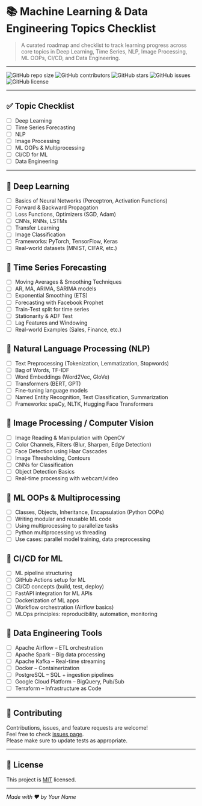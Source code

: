 # 📚 Machine Learning & Data Engineering Topics Checklist

> A curated roadmap and checklist to track learning progress across core topics in Deep Learning, Time Series, NLP, Image Processing, ML OOPs, CI/CD, and Data Engineering.

---

![GitHub repo size](https://img.shields.io/github/repo-size/yourusername/yourrepo) 
![GitHub contributors](https://img.shields.io/github/contributors/yourusername/yourrepo) 
![GitHub stars](https://img.shields.io/github/stars/yourusername/yourrepo?style=social)
![GitHub issues](https://img.shields.io/github/issues/yourusername/yourrepo) 
![GitHub license](https://img.shields.io/github/license/yourusername/yourrepo)

---

## ✅ Topic Checklist

- [ ] Deep Learning  
- [ ] Time Series Forecasting  
- [ ] NLP  
- [ ] Image Processing  
- [ ] ML OOPs & Multiprocessing  
- [ ] CI/CD for ML  
- [ ] Data Engineering  

---

## 🔽 Deep Learning
- [ ] Basics of Neural Networks (Perceptron, Activation Functions)  
- [ ] Forward & Backward Propagation  
- [ ] Loss Functions, Optimizers (SGD, Adam)  
- [ ] CNNs, RNNs, LSTMs  
- [ ] Transfer Learning  
- [ ] Image Classification  
- [ ] Frameworks: PyTorch, TensorFlow, Keras  
- [ ] Real-world datasets (MNIST, CIFAR, etc.)  

## 🔽 Time Series Forecasting
- [ ] Moving Averages & Smoothing Techniques  
- [ ] AR, MA, ARIMA, SARIMA models  
- [ ] Exponential Smoothing (ETS)  
- [ ] Forecasting with Facebook Prophet  
- [ ] Train-Test split for time series  
- [ ] Stationarity & ADF Test  
- [ ] Lag Features and Windowing  
- [ ] Real-world Examples (Sales, Finance, etc.)  

## 🔽 Natural Language Processing (NLP)
- [ ] Text Preprocessing (Tokenization, Lemmatization, Stopwords)  
- [ ] Bag of Words, TF-IDF  
- [ ] Word Embeddings (Word2Vec, GloVe)  
- [ ] Transformers (BERT, GPT)  
- [ ] Fine-tuning language models  
- [ ] Named Entity Recognition, Text Classification, Summarization  
- [ ] Frameworks: spaCy, NLTK, Hugging Face Transformers  

## 🔽 Image Processing / Computer Vision
- [ ] Image Reading & Manipulation with OpenCV  
- [ ] Color Channels, Filters (Blur, Sharpen, Edge Detection)  
- [ ] Face Detection using Haar Cascades  
- [ ] Image Thresholding, Contours  
- [ ] CNNs for Classification  
- [ ] Object Detection Basics  
- [ ] Real-time processing with webcam/video  

## 🔽 ML OOPs & Multiprocessing
- [ ] Classes, Objects, Inheritance, Encapsulation (Python OOPs)  
- [ ] Writing modular and reusable ML code  
- [ ] Using multiprocessing to parallelize tasks  
- [ ] Python multiprocessing vs threading  
- [ ] Use cases: parallel model training, data preprocessing  

## 🔽 CI/CD for ML
- [ ] ML pipeline structuring  
- [ ] GitHub Actions setup for ML  
- [ ] CI/CD concepts (build, test, deploy)  
- [ ] FastAPI integration for ML APIs  
- [ ] Dockerization of ML apps  
- [ ] Workflow orchestration (Airflow basics)  
- [ ] MLOps principles: reproducibility, automation, monitoring  

## 🔽 Data Engineering Tools
- [ ] Apache Airflow – ETL orchestration  
- [ ] Apache Spark – Big data processing  
- [ ] Apache Kafka – Real-time streaming  
- [ ] Docker – Containerization  
- [ ] PostgreSQL – SQL + ingestion pipelines  
- [ ] Google Cloud Platform – BigQuery, Pub/Sub  
- [ ] Terraform – Infrastructure as Code  

---

## 🤝 Contributing

Contributions, issues, and feature requests are welcome!  
Feel free to check [issues page](https://github.com/yourusername/yourrepo/issues).  
Please make sure to update tests as appropriate.

---

## 📄 License

This project is [MIT](https://choosealicense.com/licenses/mit/) licensed.

---

*Made with ❤️ by Your Name*  
